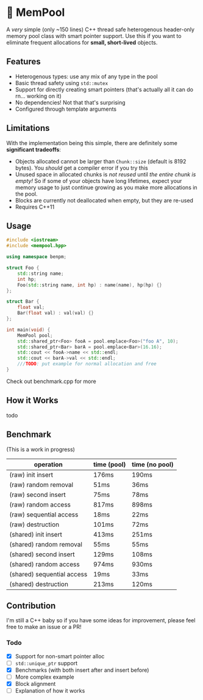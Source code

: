 # :floppy_disk: MemPool
A *very* simple (only ~150 lines) C++ thread safe heterogenous header-only memory pool class with smart pointer support. Use this if you want to eliminate frequent allocations for **small, short-lived** objects.

## Features
- Heterogenous types: use any mix of any type in the pool
- Basic thread safety using `std::mutex`
- Support for directly creating smart pointers (that's actually all it can do rn... working on it)
- No dependencies! Not that that's surprising
- Configured through template arguments

## Limitations
With the implementation being this simple, there are definitely some **significant tradeoffs**:
- Objects allocated cannot be larger than `Chunk::size` (default is 8192 bytes). You *should* get a compiler error if you try this
- Unused space in allocated chunks is *not reused* until *the entire chunk is empty!* So if some of your objects have long lifetimes, expect your memory usage to just continue growing as you make more allocations in the pool.
- Blocks are currently not deallocated when empty, but they are re-used
- Requires C++11

## Usage

```C++
#include <iostream>
#include <mempool.hpp>

using namespace benpm;

struct Foo {
    std::string name;
    int hp;
    Foo(std::string name, int hp) : name(name), hp(hp) {}
};

struct Bar {
    float val;
    Bar(float val) : val(val) {}
};

int main(void) {
    MemPool pool;
    std::shared_ptr<Foo> fooA = pool.emplace<Foo>("foo A", 10);
    std::shared_ptr<Bar> barA = pool.emplace<Bar>(16.16);
    std::cout << fooA->name << std::endl;
    std::cout << barA->val << std::endl;
    ///TODO: put example for normal allocation and free
}
```
Check out benchmark.cpp for more

## How it Works
todo

## Benchmark
(This is a work in progress)

| operation                    | time (pool) | time (no pool) |
| ---------------------------- | ----------- | -------------- |
| (raw) init insert            |       176ms |          190ms |
| (raw) random removal         |        51ms |           36ms |
| (raw) second insert          |        75ms |           78ms |
| (raw) random access          |       817ms |          898ms |
| (raw) sequential access      |        18ms |           22ms |
| (raw) destruction            |       101ms |           72ms |
| (shared) init insert         |       413ms |          251ms |
| (shared) random removal      |        55ms |           55ms |
| (shared) second insert       |       129ms |          108ms |
| (shared) random access       |       974ms |          930ms |
| (shared) sequential access   |        19ms |           33ms |
| (shared) destruction         |       213ms |          120ms |

## Contribution
I'm still a C++ baby so if you have some ideas for improvement, please feel free to make an issue or a PR!

### Todo
- [x] Support for non-smart pointer alloc
- [ ] `std::unique_ptr` support
- [x] Benchmarks (with both insert after and insert before)
- [ ] More complex example
- [x] Block alignment
- [ ] Explanation of how it works